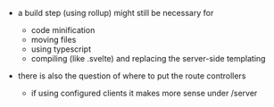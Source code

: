 - a build step (using rollup) might still be necessary for 
	- code minification
	- moving files
	- using typescript
	- compiling (like .svelte) and replacing the server-side templating

- there is also the question of where to put the route controllers
	- if using configured clients it makes more sense under /server